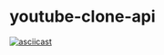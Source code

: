 # youtube-clone-api

[![asciicast](https://asciinema.org/a/2UaNGxM0jgBsbZFTuGHwrQaBi.svg)](https://asciinema.org/a/2UaNGxM0jgBsbZFTuGHwrQaBi)
